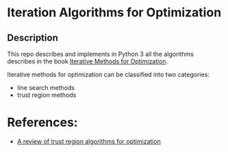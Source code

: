 # Iteration Algorithms for Optimization

## Description

This repo describes and implements in Python 3 all the algorithms describes in the book [Iterative Methods for Optimization](https://my.siam.org/books/textbooks/fr18_book.pdf).

Iterative methods for optimization can be classified into two categories:
* line search methods
* trust region methods

# References:
* [A review of trust region algorithms for optimization](https://www.researchgate.net/publication/2304086_A_Review_of_Trust_Region_Algorithms_for_Optimization)
